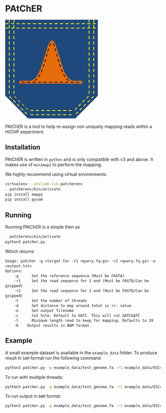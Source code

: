 # PAtChER

![logo](PAtChER_logo.png?raw=true "Logo")

PAtChER is a tool to help re-assign non uniquely mapping reads within a HiChIP experiment.

## Installation

PAtChER is written in `python` and is only compatible with v3 and above. It makes use of `minimap2` to perform the mapping.

We highly recommend using virtual environments.

```bash
virtualenv --include-lib patcherenv
. patcherenv/bin/activate
pip install mappy
pip install pysam
```

## Running

Running PAtChER is a simple then as

```bash
. patcherenv/bin/activate
python3 patcher.py
```

Which returns

```
Usage: patcher -g <target.fa> -r1 <query.fq.gz> -r2 <query.fq.gz> -o <output.txt>
Options:
	-g		Set the reference sequence (Must be FASTA)
	-r1		Set the read sequence for 1 end (Must be FASTQ/Can be gzipped)
	-r2		Set the read sequence for 2 end (Must be FASTQ/Can be gzipped)
	-t		Set the number of threads
	-d		Set distance to map around total is +/- value
	-o		Set output filename
	-c		Cut Site. Default to GATC. This will cut GATCGATC
	-l		Minimum length read to keep for mapping. Defaults to 20
	-b    Output results in BAM format.
```

## Example

A small example dataset is available in the `example_data` folder. To produce result in `SAM` format run the following command

```bash
python3 patcher.py -g example_data/test_genome.fa -r1 example_data/ESC4_R1_sample.fq -r2 example_data/ESC4_R2_sample.fq -o example_data/output.sam
```

To run with multiple threads:

```bash
python3 patcher.py -g example_data/test_genome.fa -r1 example_data/ESC4_R1_sample.fq -r2 example_data/ESC4_R2_sample.fq -o example_data/output.sam -t 4
```

To run output in `BAM` format:

```bash
python3 patcher.py -g example_data/test_genome.fa -r1 example_data/ESC4_R1_sample.fq -r2 example_data/ESC4_R2_sample.fq -o example_data/output.bam -b
```
